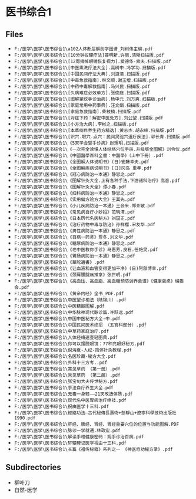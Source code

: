 # 医书综合1

## Files

- `F:/医学\医学\医书综合1\a102人体断层解剖学图谱_刘树伟主编.pdf`
- `F:/医学\医学\医书综合1\[10分钟拔罐疗法]薛明新.许丽.清晰扫描版.pdf`
- `F:/医学\医学\医书综合1\[12周摘掉眼镜恢复视力].爱德华·索夫.扫描版.pdf`
- `F:/医学\医学\医书综合1\[中医熏洗疗法大全].高树中.冯学功.扫描版.pdf`
- `F:/医学\医学\医书综合1\[中国民间疗法大典].刘道清.扫描版.pdf`
- `F:/医学\医学\医书综合1\[中毒急救指南].林文顺.谢玉增.扫描版.pdf`
- `F:/医学\医学\医书综合1\[中药中毒解救指南].马兴民.扫描版.pdf`
- `F:/医学\医学\医书综合1\[久病难症必效单方].张俊庭.扫描版.pdf`
- `F:/医学\医学\医书综合1\[图解掌纹手诊治病].杨中元.刘万爽.扫描版.pdf`
- `F:/医学\医学\医书综合1\[家庭常用中药事典].汪文娟.扫描版.pdf`
- `F:/医学\医学\医书综合1\[家庭急救指南].柴枝楠.扫描版.pdf`
- `F:/医学\医学\医书综合1\[对症下药：解密中医处方].刘公望.扫描版.pdf`
- `F:/医学\医学\医书综合1\[小方治大病].李彬之.扫描版.pdf`
- `F:/医学\医学\医书综合1\[本草纲目养生药方精选].黄志杰.胡永峰.扫描版.pdf`
- `F:/医学\医学\医书综合1\[识穴.取穴.点穴：民间灵验穴道疗疾法].郭长青.扫描版.pdf`
- `F:/医学\医学\医书综合1\《5天学会望手诊病》赵理明.扫描版.pdf`
- `F:/医学\医学\医书综合1\《一次完全读懂人体经络穴位手册.升级版全图解》刘令仪.pdf`
- `F:/医学\医学\医书综合1\《中國醫學百科全書：中醫學》（上中下冊）.pdf`
- `F:/医学\医学\医书综合1\《全图解人体说明书》(日)安藤幸夫.pdf`
- `F:/医学\医学\医书综合1\《全图解疾病说明书》[日]冈岛 重孝.pdf`
- `F:/医学\医学\医书综合1\《冠心病防治一本通》静思之.pdf`
- `F:/医学\医学\医书综合1\《图解针灸大全.上有各种手法.下游诸科治疗》高音.pdf`
- `F:/医学\医学\医书综合1\《图解针灸大全》谭小春.pdf`
- `F:/医学\医学\医书综合1\《妇科病防治一本通》静思之.pdf`
- `F:/医学\医学\医书综合1\《实用偏方验方大全》王其先.pdf`
- `F:/医学\医学\医书综合1\《小儿疾病防治一本通》王会来.郑亚敏.pdf`
- `F:/医学\医学\医书综合1\《常见病自疗小妙招》范晓清.pdf`
- `F:/医学\医学\医书综合1\《日本历代名医秘方》刘国正.pdf`
- `F:/医学\医学\医书综合1\《治疗药物中毒与防治》孙祥榴.宋友华.pdf`
- `F:/医学\医学\医书综合1\《男性病防治一本通》静思之.pdf`
- `F:/医学\医学\医书综合1\《百病一药灵》贾冬.刘文华.pdf`
- `F:/医学\医学\医书综合1\《糖尿病防治一本通》静思之.pdf`
- `F:/医学\医学\医书综合1\《老中医教你手诊》马惠芳.良石.任艳灵.pdf`
- `F:/医学\医学\医书综合1\《胃肠病防治一本通》静思之.pdf`
- `F:/医学\医学\医书综合1\《華陀遺書》.pdf`
- `F:/医学\医学\医书综合1\《让血液和血管变得更加干净》(日)阿部博幸.pdf`
- `F:/医学\医学\医书综合1\《颈肩腰腿痛推拿》张世明.pdf`
- `F:/医学\医学\医书综合1\《高血压、高血脂、高血糖预防调养食谱》《健康餐桌》编委会.pdf`
- `F:/医学\医学\医书综合1\《黄帝内经》全书_PDF.pdf`
- `F:/医学\医学\医书综合1\中医望诊相法（陆锦川）.pdf`
- `F:/医学\医学\医书综合1\中医精髓图解.pdf`
- `F:/医学\医学\医书综合1\中华脉神现代脉诊篇.许跃远.pdf`
- `F:/医学\医学\医书综合1\中国中医秘方大全·中.pdf`
- `F:/医学\医学\医书综合1\中国民间医术绝招 （五官科部分）.pdf`
- `F:/医学\医学\医书综合1\中草药家庭治疗.pdf`
- `F:/医学\医学\医书综合1\人体经络速查轻图典.pdf`
- `F:/医学\医学\医书综合1\你可以摆脱眼镜：77种亮眼好秘方.pdf`
- `F:/医学\医学\医书综合1\倪海夏-人纪-简体针灸教程.pdf`
- `F:/医学\医学\医书综合1\名医珍藏-秘方大全.pdf`
- `F:/医学\医学\医书综合1\外科十三方考..pdf`
- `F:/医学\医学\医书综合1\常见草药 （第一册）.pdf`
- `F:/医学\医学\医书综合1\常见草药 （第二册）.pdf`
- `F:/医学\医学\医书综合1\张宝旬大夫传世秘方.pdf`
- `F:/医学\医学\医书综合1\手法自疗养生大全.pdf`
- `F:/医学\医学\医书综合1\无毒一身轻——21天改造体质.pdf`
- `F:/医学\医学\医书综合1\现代名中医胃病治疗绝技.pdf`
- `F:/医学\医学\医书综合1\祝由医学十三科.pdf`
- `F:/医学\医学\医书综合1\經絡功法—古代秘傳長壽術+彭靜山+遼寧科學技術出版社1990.pdf`
- `F:/医学\医学\医书综合1\肝经、脾经、肾经、胃经重要穴位的位置与功能图解.PDF`
- `F:/医学\医学\医书综合1\脉诊一学就通.林政宏.pdf`
- `F:/医学\医学\医书综合1\解读手相健康密码：观手诊治百病.pdf`
- `F:/医学\医学\医书综合1\轩辕碑记医学祝由十三科.pdf`
- `F:/医学\医学\医书综合1\长篇《祖传秘籍》系列之一 《神医奇功秘方录》.pdf`

## Subdirectories

- 柳叶刀
- 自然-医学
